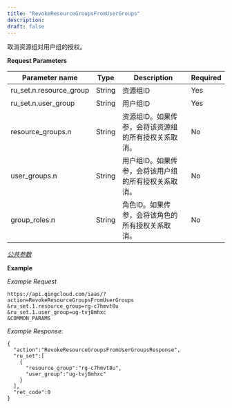 ```yaml
---
title: "RevokeResourceGroupsFromUserGroups"
description: 
draft: false
---
```




取消资源组对用户组的授权。

**Request Parameters**

| Parameter name | Type | Description | Required |
| --- | --- | --- | --- |
| ru_set.n.resource_group | String | 资源组ID | Yes |
| ru_set.n.user_group | String | 用户组ID | Yes |
| resource_groups.n | String | 资源组ID。如果传参，会将该资源组的所有授权关系取消。 | No |
| user_groups.n | String | 用户组ID。如果传参，会将该用户组的所有授权关系取消。 | No |
| group_roles.n | String | 角色ID。如果传参，会将该角色的所有授权关系取消。 | No |

[_公共参数_](../../common/parameters.html#api-common-parameters)

**Example**

_Example Request_

```
https://api.qingcloud.com/iaas/?action=RevokeResourceGroupsFromUserGroups
&ru_set.1.resource_group=rg-c7hmvt8u
&ru_set.1.user_group=ug-tvj8mhxc
&COMMON_PARAMS
```

_Example Response_:

```
{
  "action":"RevokeResourceGroupsFromUserGroupsResponse",
  "ru_set":[
    {
      "resource_group":"rg-c7hmvt8u",
      "user_group":"ug-tvj8mhxc"
    }
  ],
  "ret_code":0
}
```
